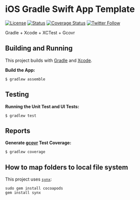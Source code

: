 # iOS Gradle Swift App Template

[![License](https://img.shields.io/badge/License-Apache%202.0-blue.svg)](http://www.apache.org/licenses/LICENSE-2.0)
[![Status](https://travis-ci.org/jaredsburrows/ios-gradle-swift-app-template.svg?branch=master)](https://travis-ci.org/jaredsburrows/ios-gradle-swift-app-template) [![Coverage Status](https://coveralls.io/repos/github/jaredsburrows/ios-gradle-swift-app-template/badge.svg?branch=master)](https://coveralls.io/github/jaredsburrows/ios-gradle-swift-app-template?branch=master)
[![Twitter Follow](https://img.shields.io/twitter/follow/jaredsburrows.svg?style=social)](https://twitter.com/jaredsburrows)

Gradle + Xcode + XCTest + Gcovr

## Building and Running

This project builds with [Gradle](https://gradle.org/) and [Xcode](https://developer.apple.com/xcode/).

**Build the App:**

    $ gradlew assemble
   
## Testing

**Running the Unit Test and UI Tests:**

    $ gradlew test
    
## Reports

**Generate [gcovr](http://gcovr.com/) Test Coverage:**

    $ gradlew coverage

## How to map folders to local file system

This project uses [`synx`](https://github.com/venmo/synx):

    sudo gem install cocoapods
    gem install synx
